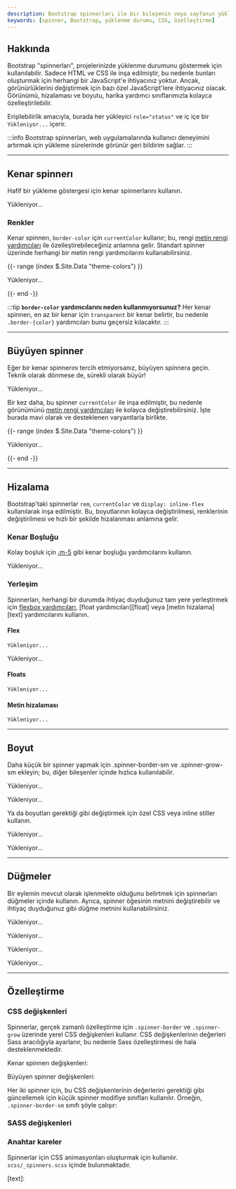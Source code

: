 ```yaml
---
description: Bootstrap spinnerları ile bir bileşenin veya sayfanın yüklenme durumunu gösterin. Bu içerik, spinnerların nasıl kullanılacağı ve özelleştirileceği hakkında kapsamlı bilgi sunmaktadır. 
keywords: [spinner, Bootstrap, yüklenme durumu, CSS, özelleştirme]
---
```


## Hakkında

Bootstrap "spinnerları", projelerinizde yüklenme durumunu göstermek için kullanılabilir. Sadece HTML ve CSS ile inşa edilmiştir, bu nedenle bunları oluşturmak için herhangi bir JavaScript'e ihtiyacınız yoktur. Ancak, görünürlüklerini değiştirmek için bazı özel JavaScript'lere ihtiyacınız olacak. Görünümü, hizalaması ve boyutu, harika yardımcı sınıflarımızla kolayca özelleştirilebilir.

Erişilebilirlik amacıyla, burada her yükleyici `role="status"` ve iç içe bir `Yükleniyor...` içerir.

:::info
Bootstrap spinnerları, web uygulamalarında kullanıcı deneyimini artırmak için yükleme sürelerinde görünür geri bildirim sağlar.
:::

---

## Kenar spinnerı

Hafif bir yükleme göstergesi için kenar spinnerlarını kullanın.

  Yükleniyor...

### Renkler

Kenar spinnerı, `border-color` için `currentColor` kullanır; bu, rengi [metin rengi yardımcıları][color] ile özelleştirebileceğiniz anlamına gelir. Standart spinner üzerinde herhangi bir metin rengi yardımcılarını kullanabilirsiniz.



{{- range (index $.Site.Data "theme-colors") }}

  Yükleniyor...

{{- end -}}

:::tip
**`border-color` yardımcılarını neden kullanmıyorsunuz?** Her kenar spinnerı, en az bir kenar için `transparent` bir kenar belirtir, bu nedenle `.border-{color}` yardımcıları bunu geçersiz kılacaktır.
:::

---

## Büyüyen spinner

Eğer bir kenar spinnerını tercih etmiyorsanız, büyüyen spinnera geçin. Teknik olarak dönmese de, sürekli olarak büyür!

  Yükleniyor...

Bir kez daha, bu spinner `currentColor` ile inşa edilmiştir, bu nedenle görünümünü [metin rengi yardımcıları][color] ile kolayca değiştirebilirsiniz. İşte burada mavi olarak ve desteklenen varyantlarla birlikte.



{{- range (index $.Site.Data "theme-colors") }}

  Yükleniyor...

{{- end -}}

---

## Hizalama

Bootstrap'taki spinnerlar `rem`, `currentColor` ve `display: inline-flex` kullanılarak inşa edilmiştir. Bu, boyutlarının kolayca değiştirilmesi, renklerinin değiştirilmesi ve hızlı bir şekilde hizalanması anlamına gelir.

### Kenar Boşluğu

Kolay boşluk için [.m-5][margin] gibi kenar boşluğu yardımcılarını kullanın.

  Yükleniyor...

### Yerleşim

Spinnerları, herhangi bir durumda ihtiyaç duyduğunuz tam yere yerleştirmek için [flexbox yardımcıları][flex], [float yardımcıları][float] veya [metin hizalama][text] yardımcılarını kullanın.

#### Flex

  
    Yükleniyor...
  

  Yükleniyor...
  

#### Floats

  
    Yükleniyor...
  

#### Metin hizalaması

  
    Yükleniyor...
  

---

## Boyut

Daha küçük bir spinner yapmak için .spinner-border-sm ve .spinner-grow-sm ekleyin; bu, diğer bileşenler içinde hızlıca kullanılabilir.

  Yükleniyor...


  Yükleniyor...

Ya da boyutları gerektiği gibi değiştirmek için özel CSS veya inline stiller kullanın.

  Yükleniyor...


  Yükleniyor...

---

## Düğmeler

Bir eylemin mevcut olarak işlenmekte olduğunu belirtmek için spinnerları düğmeler içinde kullanın. Ayrıca, spinner öğesinin metnini değiştirebilir ve ihtiyaç duyduğunuz gibi düğme metnini kullanabilirsiniz.

  
  Yükleniyor...


  
  Yükleniyor...

  
  Yükleniyor...


  
  Yükleniyor...

---

## Özelleştirme

### CSS değişkenleri

Spinnerlar, gerçek zamanlı özelleştirme için `.spinner-border` ve `.spinner-grow` üzerinde yerel CSS değişkenleri kullanır. CSS değişkenlerinin değerleri Sass aracılığıyla ayarlanır, bu nedenle Sass özelleştirmesi de hala desteklenmektedir.

Kenar spinnerı değişkenleri:

Büyüyen spinner değişkenleri:

Her iki spinner için, bu CSS değişkenlerinin değerlerini gerektiği gibi güncellemek için küçük spinner modifiye sınıfları kullanılır. Örneğin, `.spinner-border-sm` sınıfı şöyle çalışır:

### SASS değişkenleri

### Anahtar kareler

Spinnerlar için CSS animasyonları oluşturmak için kullanılır. `scss/_spinners.scss` içinde bulunmaktadır.

[color]:   
[display]: 
[flex]:    
[float]:   
[margin]:  
[sizing]:  
[text]:    